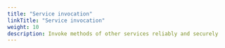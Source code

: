 ```yaml
---
title: "Service invocation"
linkTitle: "Service invocation"
weight: 10
description: Invoke methods of other services reliably and securely
---
```

